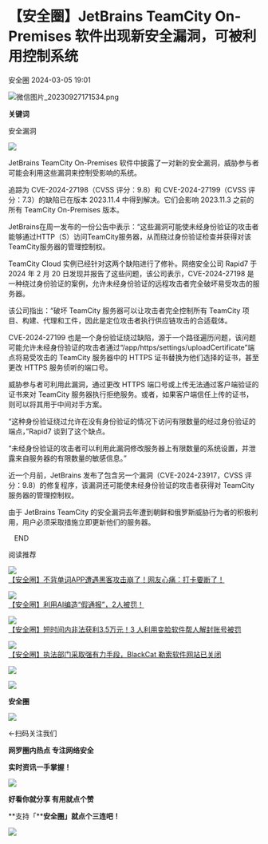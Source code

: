 #  【安全圈】JetBrains TeamCity On-Premises 软件出现新安全漏洞，可被利用控制系统   
 安全圈   2024-03-05 19:01  
  
![](https://mmbiz.qpic.cn/sz_mmbiz_png/aBHpjnrGylgOvEXHviaXu1fO2nLov9bZ055v7s8F6w1DD1I0bx2h3zaOx0Mibd5CngBwwj2nTeEbupw7xpBsx27Q/640?wx_fmt=png&from=appmsg "微信图片_20230927171534.png")  
  
  
**关键词**  
  
  
  
安全漏洞  
  
  
![](https://mmbiz.qpic.cn/sz_mmbiz_jpg/aBHpjnrGylheQ3FZNU8OmcJicDzs4XxOtia13btbIQHzXsRGibROkhzfrVg6yibJMSnwp6UIA0YzJv9Egg87DUdbFw/640?wx_fmt=jpeg&from=appmsg "")  
  
  
JetBrains TeamCity On-Premises 软件中披露了一对新的安全漏洞，威胁参与者可能会利用这些漏洞来控制受影响的系统。  
  
追踪为 CVE-2024-27198（CVSS 评分：9.8）和 CVE-2024-27199（CVSS 评分：7.3）的缺陷已在版本 2023.11.4 中得到解决。它们会影响 2023.11.3 之前的所有 TeamCity On-Premises 版本。  
  
JetBrains在周一发布的一份公告中表示：“这些漏洞可能使未经身份验证的攻击者能够通过HTTP（S）访问TeamCity服务器，从而绕过身份验证检查并获得对该TeamCity服务器的管理控制权。  
  
TeamCity Cloud 实例已经针对这两个缺陷进行了修补。网络安全公司 Rapid7 于 2024 年 2 月 20 日发现并报告了这些问题，该公司表示，CVE-2024-27198 是一种绕过身份验证的案例，允许未经身份验证的远程攻击者完全破坏易受攻击的服务器。  
  
  
该公司指出：“破坏 TeamCity 服务器可以让攻击者完全控制所有 TeamCity 项目、构建、代理和工件，因此是定位攻击者执行供应链攻击的合适载体。  
  
CVE-2024-27199 也是一个身份验证绕过缺陷，源于一个路径遍历问题，该问题可能允许未经身份验证的攻击者通过“/app/https/settings/uploadCertificate”端点将易受攻击的 TeamCity 服务器中的 HTTPS 证书替换为他们选择的证书，甚至更改 HTTPS 服务侦听的端口号。  
  
威胁参与者可利用此漏洞，通过更改 HTTPS 端口号或上传无法通过客户端验证的证书来对 TeamCity 服务器执行拒绝服务。或者，如果客户端信任上传的证书，则可以将其用于中间对手方案。  
  
“这种身份验证绕过允许在没有身份验证的情况下访问有限数量的经过身份验证的端点，”Rapid7 谈到了这个缺点。  
  
“未经身份验证的攻击者可以利用此漏洞修改服务器上有限数量的系统设置，并泄露来自服务器的有限数量的敏感信息。”  
  
  
近一个月前，JetBrains 发布了包含另一个漏洞（CVE-2024-23917，CVSS 评分：9.8）的修复程序，该漏洞还可能使未经身份验证的攻击者获得对 TeamCity 服务器的管理控制权。  
  
由于 JetBrains TeamCity 的安全漏洞去年遭到朝鲜和俄罗斯威胁行为者的积极利用，用户必须采取措施立即更新他们的服务器。  
  
  
  
  
   END    
  
  
阅读推荐  
  
  
![](https://mmbiz.qpic.cn/sz_mmbiz_jpg/aBHpjnrGylheQ3FZNU8OmcJicDzs4XxOtDfA0VNe1TckXKPPYibXpo0T4AkvUfRHRo7sECgzEDxbEJ16pYJ8TetA/640?wx_fmt=jpeg "")  
[【安全圈】不背单词APP遭遇黑客攻击崩了！网友心痛：打卡要断了！](http://mp.weixin.qq.com/s?__biz=MzIzMzE4NDU1OQ==&mid=2652055141&idx=1&sn=832b16415cf3ea694d2cb3f52b403d08&chksm=f36e0a25c419833316db44c7c12743c2e2af42866964b49a40eb9f86d035df2e2af8b869a9c6&scene=21#wechat_redirect)  
  
  
  
![](https://mmbiz.qpic.cn/sz_mmbiz_jpg/aBHpjnrGylheQ3FZNU8OmcJicDzs4XxOt98jvdJgjChbXcfzg8ictDIlqep9fkkVVLQpIYfD4FWA76you5Y8fdJw/640?wx_fmt=jpeg "")  
[【安全圈】利用AI编造“假通报”，2人被罚！](http://mp.weixin.qq.com/s?__biz=MzIzMzE4NDU1OQ==&mid=2652055141&idx=2&sn=a92e447e14c3d2b909f3f4f7b3d87ab2&chksm=f36e0a25c41983334c256b4d7cb68b44e982f3c32384ba190c9157e9bb7630a1f54b9be4977d&scene=21#wechat_redirect)  
  
  
  
![](https://mmbiz.qpic.cn/sz_mmbiz_jpg/aBHpjnrGylheQ3FZNU8OmcJicDzs4XxOtEHZWUicLOMfvWg0NIVWERJSccn47PzYpIWZEtk2viaeJYS0qqCcwEicrg/640?wx_fmt=jpeg "")  
[【安全圈】短时间内非法获利3.5万元！3 人利用变脸软件帮人解封账号被罚](http://mp.weixin.qq.com/s?__biz=MzIzMzE4NDU1OQ==&mid=2652055141&idx=3&sn=1fadb3cd31b0b5a75ec9a06956538100&chksm=f36e0a25c41983337d47e67bc8cb4449e5dc293adb2f1e2771748c9012ba43e6bedc92999b82&scene=21#wechat_redirect)  
  
  
  
![](https://mmbiz.qpic.cn/sz_mmbiz_jpg/aBHpjnrGylheQ3FZNU8OmcJicDzs4XxOtB8icJicRBbatxu18f77YLRd1uWMw3YAQZp7rVlADf5ibAVibtRjFynqYhQ/640?wx_fmt=jpeg "")  
[【安全圈】执法部门采取强有力手段，BlackCat 勒索软件网站已关闭](http://mp.weixin.qq.com/s?__biz=MzIzMzE4NDU1OQ==&mid=2652050429&idx=4&sn=0960ca950a61d6f7c2ad13f6a505af75&chksm=f36e3fbdc419b6ab40d8090bab5907c08298925ec11fd20dd83ae32b41797a6265b091b8653e&scene=21#wechat_redirect)  
  
  
  
![](https://mmbiz.qpic.cn/mmbiz_gif/aBHpjnrGylgeVsVlL5y1RPJfUdozNyCEft6M27yliapIdNjlcdMaZ4UR4XxnQprGlCg8NH2Hz5Oib5aPIOiaqUicDQ/640?wx_fmt=gif "")  
  
  
  
![](https://mmbiz.qpic.cn/mmbiz_png/aBHpjnrGylgeVsVlL5y1RPJfUdozNyCEDQIyPYpjfp0XDaaKjeaU6YdFae1iagIvFmFb4djeiahnUy2jBnxkMbaw/640?wx_fmt=png "")  
  
**安全圈**  
  
![](https://mmbiz.qpic.cn/mmbiz_gif/aBHpjnrGylgeVsVlL5y1RPJfUdozNyCEft6M27yliapIdNjlcdMaZ4UR4XxnQprGlCg8NH2Hz5Oib5aPIOiaqUicDQ/640?wx_fmt=gif "")  
  
  
←扫码关注我们  
  
**网罗圈内热点 专注网络安全**  
  
**实时资讯一手掌握！**  
  
  
![](https://mmbiz.qpic.cn/mmbiz_gif/aBHpjnrGylgeVsVlL5y1RPJfUdozNyCE3vpzhuku5s1qibibQjHnY68iciaIGB4zYw1Zbl05GQ3H4hadeLdBpQ9wEA/640?wx_fmt=gif "")  
  
**好看你就分享 有用就点个赞**  
  
**支持「****安全圈」就点个三连吧！**  
  
![](https://mmbiz.qpic.cn/mmbiz_gif/aBHpjnrGylgeVsVlL5y1RPJfUdozNyCE3vpzhuku5s1qibibQjHnY68iciaIGB4zYw1Zbl05GQ3H4hadeLdBpQ9wEA/640?wx_fmt=gif "")  
  
  
